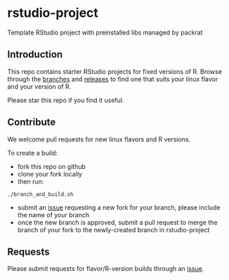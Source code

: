 # rstudio-project
Template RStudio project with preinstalled libs managed by packrat

## Introduction
This repo contains starter RStudio projects for fixed versions of R.  Browse through the [branches](https://github.com/ras44/rstudio-project/branches) and [releases](https://github.com/ras44/rstudio-project/releases) to find one that suits your linux flavor and your version of R.

Please star this repo if you find it useful.

## Contribute
We welcome pull requests for new linux flavors and R versions.

To create a build:
- fork this repo on github
- clone your fork locally
- then run:

```
./branch_and_build.sh
```

- submit an [issue](https://github.com/ras44/rstudio-project/issues) requesting a new fork for your branch, please include the name of your branch 
- once the new branch is approved, submit a pull request to merge the branch of your fork to the newly-created branch in rstudio-project 


## Requests

Please submit requests for flavor/R-version builds through an [issue](https://github.com/ras44/rstudio-project/issues).
